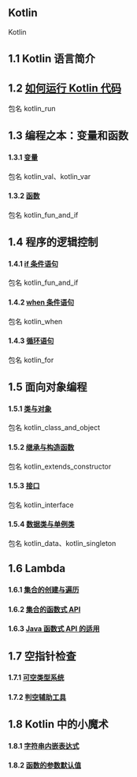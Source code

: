 ## Kotlin

Kotlin

## 1.1 Kotlin 语言简介

## 1.2 [如何运行 Kotlin 代码](..)

包名 kotlin_run

## 1.3 编程之本：变量和函数

#### 1.3.1 [变量](..)

包名 kotlin_val、kotlin_var

#### 1.3.2 [函数](..)

包名 kotlin_fun_and_if

## 1.4 程序的逻辑控制

#### 1.4.1 [if 条件语句](..)

包名 kotlin_fun_and_if

#### 1.4.2 [when 条件语句](..)

包名 kotlin_when

#### 1.4.3 [循环语句](..)

包名 kotlin_for

## 1.5 面向对象编程

#### 1.5.1 [类与对象](..)

包名 kotlin_class_and_object

#### 1.5.2 [继承与构造函数](..)
包名 kotlin_extends_constructor

#### 1.5.3 [接口](..)

包名 kotlin_interface

#### 1.5.4 [数据类与单例类](..)

包名 kotlin_data、kotlin_singleton

## 1.6 Lambda

#### 1.6.1 [集合的创建与遍历](..)

#### 1.6.2 [集合的函数式 API](..)

#### 1.6.3 [Java 函数式 API 的适用](..)

## 1.7 空指针检查

#### 1.7.1 [可空类型系统](..)

#### 1.7.2 [判空辅助工具](..)

## 1.8 Kotlin 中的小魔术

#### 1.8.1 [字符串内嵌表达式](..)

#### 1.8.2 [函数的参数默认值](..)
